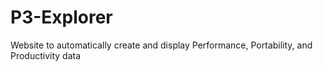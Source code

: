 # P3-Explorer
Website to automatically create and display Performance, Portability, and Productivity data
